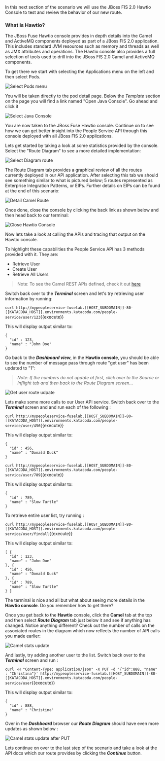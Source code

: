 In this next section of the scenario we will use the JBoss FIS 2.0 Hawtio Console to test and review the behavior of our new route.  

### What is Hawtio? 
The JBoss Fuse Hawtio console provides in depth details into the Camel and ActiveMQ components deployed as part of a JBoss FIS 2.0 application. This includes standard JVM resources such as memory and threads as well as JMX attributes and operations. The Hawtio console also provides a full selection of tools used to drill into the JBoss FIS 2.0 Camel and ActiveMQ components.

To get there we start with selecting the Applications menu on the left and then select Pods.

![Select Pods menu](../../assets/middleware/fis-deploy-app/04-step1-select-pod.png)

You will be taken directly to the pod detail page. Below the *Template* section on the page you will find a link named "Open Java Console". Go ahead and click it

![Select Java Console](../../assets/middleware/fis-deploy-app/04-select-java-console.png)

You are now taken to the JBoss Fuse Hawtio console. Continue on to see how we can get better insight into the People Service API through this console deployed with all JBoss FIS 2.0 applications.

Lets get started by taking a look at some statistics provided by the console.  Select the "Route Diagram" to see a more detailed implementation:

![Select Diagram route](../../assets/middleware/fis-deploy-app/04-select-diagram-route.png)

The Route Diagram tab provides a graphical review of all the routes currently deployed in our API application.  After selecting this tab we should see something similar to what is pictured below; 5 routes represented as Enterprise Integration Patterns, or EIPs. Further details on EIPs can be found at the end of this scenario:

![Detail Camel Route](../../assets/middleware/fis-deploy-app/04-detail-camel-route.png)

Once done, close the console by clicking the back link as shown below and then head back to our terminal:

![Close Hawtio Console](../../assets/middleware/fis-deploy-app/04-hawtio-back-link.png)


Now lets take a look at calling the APIs and tracing that output on the Hawtio console.

To highlight these capabilities the People Service API has 3 methods provided with it. They are:

- Retrieve User
- Create User  
- Retrieve All Users

> Note: To see the Camel REST APIs defined, check it out [here](https://github.com/jbossdemocentral/katacoda-fuse-getting-started/blob/master/src/main/resources/spring/camel-context.xml)

Switch back over to the **_Terminal_** screen and let's try retrieving user information by running:

``curl http://mypeopleservice-fuselab.[[HOST_SUBDOMAIN]]-80-[[KATACODA_HOST]].environments.katacoda.com/people-service/user/123``{{execute}}

This will display output similar to:

```
{
  "id" : 123,
  "name" : "John Doe"
}
```
Go back to the **_Dashboard view_**, in the **Hawtio console**, you should be able to see the number of message pass through route "get user" has been updated to "1":

> _Note: If the numbers do not update at first, click over to the Source or Inflight tab and then back to the Route Diagram screen..._

![Get user route udpate](../../assets/middleware/fis-deploy-app/04-get-user-route-update.png)


Lets make some more calls to our User API service.  Switch back over to the **_Terminal_** screen and and run each of the following :

``curl http://mypeopleservice-fuselab.[[HOST_SUBDOMAIN]]-80-[[KATACODA_HOST]].environments.katacoda.com/people-service/user/456``{{execute}}

This will display output similar to:

```
{
  "id" : 456,
  "name" : "Donald Duck"
}
```

``curl http://mypeopleservice-fuselab.[[HOST_SUBDOMAIN]]-80-[[KATACODA_HOST]].environments.katacoda.com/people-service/user/789``{{execute}}

This will display output similar to:

```
{
  "id" : 789,
  "name" : "Slow Turtle"
}
```

To retrieve entire user list, try running :

``curl http://mypeopleservice-fuselab.[[HOST_SUBDOMAIN]]-80-[[KATACODA_HOST]].environments.katacoda.com/people-service/user/findall``{{execute}}

This will display output similar to:

```
[ {
  "id" : 123,
  "name" : "John Doe"
}, {
  "id" : 456,
  "name" : "Donald Duck"
}, {
  "id" : 789,
  "name" : "Slow Turtle"
} ]
```

The terminal is nice and all but what about seeing more details in the **Hawtio console**. Do you remember how to get there? 

Once you get back to the **Hawtio** console, click the **Camel** tab at the top and then select **_Route Diagram_** tab just below it and see if anything has changed. Notice anything different?  Check out the number of calls on the associated routes in the diagram which now reflects the number of API calls you made earlier:

![Camel stats update](../../assets/middleware/fis-deploy-app/04-camel-stats-update.png)

And lastly, try adding another user to the list.  Switch back over to the **_Terminal_** screen and run :

``curl -H "Content-Type: application/json" -X PUT -d '{"id":888, "name" : "Christina"}' http://mypeopleservice-fuselab.[[HOST_SUBDOMAIN]]-80-[[KATACODA_HOST]].environments.katacoda.com/people-service/user``{{execute}}

This will display output similar to:

```
{
  "id" : 888,
  "name" : "Christina"
}
```
Over in the **_Dashboard_** browser our **_Route Diagram_** should have even more updates as shown below :

![Camel stats update after PUT](../../assets/middleware/fis-deploy-app/04-camel-stats-update-put.png)

Lets continue on over to the last step of the scenario and take a look at the API docs which our route provides by clicking the **_Continue_** button.
